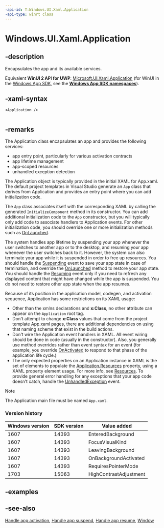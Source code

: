 ```yaml
---
-api-id: T:Windows.UI.Xaml.Application
-api-type: winrt class
---
```


<!-- Class syntax.
public class Application : Windows.UI.Xaml.IApplication, Windows.UI.Xaml.IApplication2, Windows.UI.Xaml.IApplicationOverrides, Windows.UI.Xaml.IApplicationOverrides2
-->

# Windows.UI.Xaml.Application

## -description
Encapsulates the app and its available services.

Equivalent **WinUI 2 API for UWP**: [Microsoft.UI.Xaml.Application](/windows/winui/api/microsoft.ui.xaml.application) (for WinUI in the [Windows App SDK](/windows/apps/windows-app-sdk/), see the **[Windows App SDK namespaces](/windows/windows-app-sdk/api/winrt/)**).

## -xaml-syntax
```xaml
<Application />
 
```


## -remarks
The Application class encapsulates an app and provides the following services: 
+ app entry point, particularly for various activation contracts
+ app lifetime management
+ app-scoped resources
+ unhandled exception detection

The Application object is typically provided in the initial XAML for App.xaml. The default project templates in Visual Studio generate an `App` class that derives from Application and provides an entry point where you can add initialization code.

The `App` class associates itself with the corresponding XAML by calling the generated `InitializeComponent` method in its constructor. You can add additional initialization code to the `App` constructor, but you will typically only add code to associate handlers to Application events. For other initialization code, you should override one or more initialization methods such as [OnLaunched](application_onlaunched_859642554.md).

The system handles app lifetime by suspending your app whenever the user switches to another app or to the desktop, and resuming your app whenever the user switches back to it. However, the system can also terminate your app while it is suspended in order to free up resources. You should handle the [Suspending](application_suspending.md) event to save your app state in case of termination, and override the [OnLaunched](application_onlaunched_859642554.md) method to restore your app state. You should handle the [Resuming](application_resuming.md) event only if you need to refresh any displayed content that might have changed while the app is suspended. You do not need to restore other app state when the app resumes.

Because of its position in the application model, codegen, and activation sequence, Application has some restrictions on its XAML usage:

+ Other than the xmlns declarations and **x:Class**, no other attribute can appear on the `Application` root tag.
+ Don't attempt to change **x:Class** values that come from the project template App.xaml pages, there are additional dependencies on using that naming scheme that exist in the build actions.
+ Don't wire the Application event handlers in XAML. All event wiring should be done in code (usually in the constructor). Also, you generally use method overrides rather than event syntax for an event (for example, you override [OnActivated](application_onactivated_603737819.md) to respond to that phase of the application life cycle.)
+ The only expected properties on an Application instance in XAML is the set of elements to populate the [Application.Resources](application_resources.md) property, using a XAML property element usage. For more info, see [Resources](application_resources.md).
To provide general error handling for any exceptions that your app code doesn't catch, handle the [UnhandledException](application_unhandledexception.md) event.

> [!NOTE]
> The Application main file must be named `App.xaml`.

### Version history

| Windows version | SDK version | Value added |
| -- | -- | -- |
| 1607 | 14393 | EnteredBackground |
| 1607 | 14393 | FocusVisualKind |
| 1607 | 14393 | LeavingBackground |
| 1607 | 14393 | OnBackgroundActivated |
| 1607 | 14393 | RequiresPointerMode |
| 1703 | 15063 | HighContrastAdjustment |

## -examples

## -see-also
[Handle app activation](/windows/uwp/launch-resume/activate-an-app), [Handle app suspend](/windows/uwp/launch-resume/suspend-an-app), [Handle app resume](/windows/uwp/launch-resume/resume-an-app), [Window](window.md)
